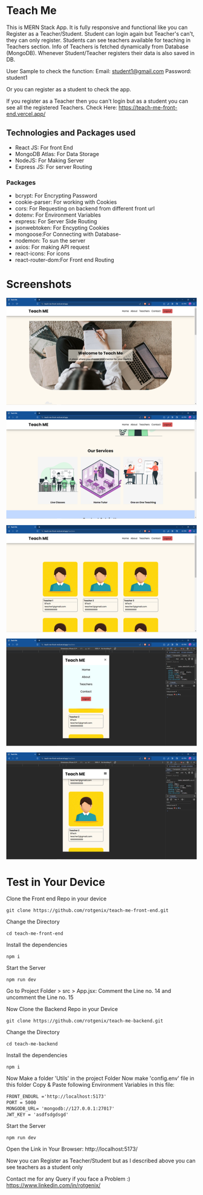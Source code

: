 # Teach Me
This is MERN Stack App. It is fully responsive and functional like you can Register as a Teacher/Student.
Student can login again but Teacher's can't, they can only register.
Students can see teachers available for teaching in Teachers section. Info of Teachers is fetched dynamically from Database (MongoDB). Whenever Student/Teacher registers their data is also saved in DB.

User Sample to check the function:
Email: student1@gmail.com
Password: student1

Or you can register as a student to check the app.

If you register as a Teacher then you can't login but as a student you can see all the registered Teachers.
Check Here: https://teach-me-front-end.vercel.app/

## Technologies and Packages used

 - React JS: For front End
 - MongoDB Atlas: For Data Storage
 - NodeJS: For Making Server
 - Express JS: For server Routing
 ### Packages
 
 - bcrypt: For Encrypting Password
 - cookie-parser: For working with Cookies
 - cors: For Requesting on backend from different front url
 - dotenv: For Environment Variables
 - express: For Server Side Routing
 - jsonwebtoken: For Encypting Cookies
 - mongoose:For Connecting with Database-
 - nodemon: To sun the server
 - axios: For making API request
- react-icons: For icons
- react-router-dom:For Front end Routing


# Screenshots

![Home Page of TeachMe](https://raw.githubusercontent.com/rotgenix/teach-me-front-end/main/Screenshots/Screenshot%20%28734%29.png)

![enter image description here](https://raw.githubusercontent.com/rotgenix/teach-me-front-end/main/Screenshots/Screenshot%20%28735%29.png)

![enter image description here](https://raw.githubusercontent.com/rotgenix/teach-me-front-end/main/Screenshots/Screenshot%20%28736%29.png)

![enter image description here](https://raw.githubusercontent.com/rotgenix/teach-me-front-end/main/Screenshots/Screenshot%20%28739%29.png)

![enter image description here](https://raw.githubusercontent.com/rotgenix/teach-me-front-end/main/Screenshots/Screenshot%20%28738%29.png)

# Test in Your Device
Clone the Front end Repo in your device

    git clone https://github.com/rotgenix/teach-me-front-end.git
    
Change the Directory

	cd teach-me-front-end
	
Install the dependencies

    npm i

Start the Server

    npm run dev

Go to Project Folder > src > App.jsx:
Comment the Line no. 14 and uncomment the Line no. 15


Now Clone the Backend Repo in your Device

    git clone https://github.com/rotgenix/teach-me-backend.git
    
Change the Directory

	cd teach-me-backend
	
Install the dependencies

    npm i
Now Make a folder 'Utils' in the project Folder
Now make 'config.env' file in this folder
Copy & Paste following Environment Variables in this file:

    FRONT_ENDURL ='http://localhost:5173'
    PORT = 5000
    MONGODB_URL= 'mongodb://127.0.0.1:27017'
    JWT_KEY = 'asdfsdgdsgd'

Start the Server

    npm run dev


Open the Link in Your Browser:
http://localhost:5173/

Now you can Register as Teacher/Student but as I described above you can see teachers as a student only

Contact me for any Query if you face a Problem :)
https://www.linkedin.com/in/rotgenix/
